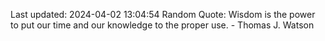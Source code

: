 Last updated: 2024-04-02 13:04:54
Random Quote: Wisdom is the power to put our time and our knowledge to the proper use. - Thomas J. Watson